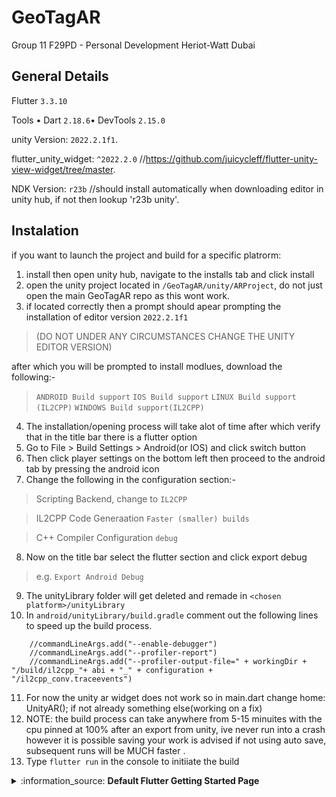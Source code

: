 # GeoTagAR
Group 11 F29PD - Personal Development Heriot-Watt Dubai
## General Details
Flutter `3.3.10`

Tools • Dart `2.18.6`• DevTools `2.15.0`

unity Version: `2022.2.1f1`.

flutter_unity_widget: `^2022.2.0` //https://github.com/juicycleff/flutter-unity-view-widget/tree/master.

NDK Version: `r23b` //should install automatically when downloading editor in unity hub, if not then lookup 'r23b unity'.

## Instalation

if you want to launch the project and build for a specific platrorm:
1. install then open unity hub, navigate to the installs tab and click install 
2. open the unity project located in `/GeoTagAR/unity/ARProject`, do not just open the main GeoTagAR repo as this wont work.
3. if located correctly then a prompt should apear prompting the installation of editor version `2022.2.1f1` 
> (DO NOT UNDER ANY CIRCUMSTANCES CHANGE THE UNITY EDITOR VERSION) 

after which you will be prompted to install modlues, download the following:-
> `ANDROID Build support`
> `IOS Build support`
> `LINUX Build support (IL2CPP)`
> `WINDOWS Build support(IL2CPP)`
4. The installation/opening process will take alot of time after which verify that in the title bar there is a flutter option
5. Go to File > Build Settings > Android(or IOS) and click switch button
6. Then click player settings on the bottom left then proceed to the android tab by pressing the android icon
7. Change the following in the configuration section:-
> Scripting Backend, change to `IL2CPP`

> IL2CPP Code Generaation `Faster (smaller) builds`

> C++ Compiler Configuration `debug`

8. Now on the title bar select the flutter section and click export <chosen platform> debug
> e.g. `Export Android Debug`
9. The unityLibrary folder will get deleted and remade in `<chosen platform>/unityLibrary`
10. In `android/unityLibrary/build.gradle` comment out the following lines to speed up the build process.
```
    //commandLineArgs.add("--enable-debugger")
    //commandLineArgs.add("--profiler-report")
    //commandLineArgs.add("--profiler-output-file=" + workingDir + "/build/il2cpp_"+ abi + "_" + configuration + "/il2cpp_conv.traceevents")
```
11. For now the unity ar widget does not work so in main.dart change home: UnityAR(); if not already something else(working on a fix)
12. NOTE: the build process can take anywhere from 5-15 minuites with the cpu pinned at 100% after an export from unity, ive never run into a crash however it is possible saving your work is advised if not using auto save, subsequent runs will be MUCH faster .
13. Type `flutter run` in the console to initiiate the build



<details>
 <summary>:information_source: <b>Default Flutter Getting Started Page</b></summary>
  
  This project is a starting point for a Flutter application.

  A few resources to get you started if this is your first Flutter project:

  - [Lab: Write your first Flutter app](https://docs.flutter.dev/get-started/codelab)
  - [Cookbook: Useful Flutter samples](https://docs.flutter.dev/cookbook)

  For help getting started with Flutter development, view the
  [online documentation](https://docs.flutter.dev/), which offers tutorials,
  samples, guidance on mobile development, and a full API reference.
</details>
